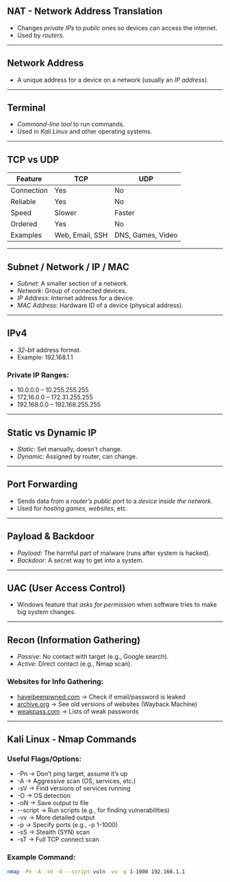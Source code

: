 

## NAT - Network Address Translation
- Changes *private IPs* to *public* ones so devices can access the internet.
- Used by *routers*.

---

## Network Address
- A unique address for a device on a network (usually an *IP address*).

---

## Terminal
- *Command-line tool* to run commands.
- Used in *Kali Linux* and other operating systems.

---

## TCP vs UDP

| Feature     | TCP          | UDP               |
|------------|--------------|-------------------|
| Connection | Yes          | No                |
| Reliable   | Yes          | No                |
| Speed      | Slower       | Faster            |
| Ordered    | Yes          | No                |
| Examples   | Web, Email, SSH | DNS, Games, Video |

---

## Subnet / Network / IP / MAC

- *Subnet*: A smaller section of a network.
- *Network*: Group of connected devices.
- *IP Address*: Internet address for a device.
- *MAC Address*: Hardware ID of a device (physical address).

---

## IPv4
- *32-bit* address format.  
- Example: 192.168.1.1

### Private IP Ranges:
- 10.0.0.0 – 10.255.255.255
- 172.16.0.0 – 172.31.255.255
- 192.168.0.0 – 192.168.255.255

---

## Static vs Dynamic IP

- *Static*: Set manually, doesn't change.
- *Dynamic*: Assigned by router, can change.

---

## Port Forwarding
- Sends data from a *router’s public port* to a *device inside the network*.
- Used for *hosting games, websites*, etc.

---

## Payload & Backdoor

- *Payload*: The harmful part of malware (runs after system is hacked).
- *Backdoor*: A secret way to get into a system.

---

## UAC (User Access Control)
- Windows feature that *asks for permission* when software tries to make big system changes.

---

## Recon (Information Gathering)

- *Passive*: No contact with target (e.g., Google search).
- *Active*: Direct contact (e.g., Nmap scan).

### Websites for Info Gathering:
- [haveibeenpwned.com](https://haveibeenpwned.com) → Check if email/password is leaked  
- [archive.org](https://archive.org) → See old versions of websites (Wayback Machine)  
- [weakpass.com](https://weakpass.com) → Lists of weak passwords  

---

## Kali Linux - Nmap Commands

### Useful Flags/Options:
- -Pn → Don’t ping target, assume it’s up  
- -A → Aggressive scan (OS, services, etc.)  
- -sV → Find versions of services running  
- -O → OS detection  
- -oN → Save output to file  
- --script → Run scripts (e.g., for finding vulnerabilities)  
- -vv → More detailed output  
- -p → Specify ports (e.g., -p 1-1000)  
- -sS → Stealth (SYN) scan  
- -sT → Full TCP connect scan  

### Example Command:
```bash
nmap -Pn -A -sV -O --script vuln -vv -p 1-1000 192.168.1.1
